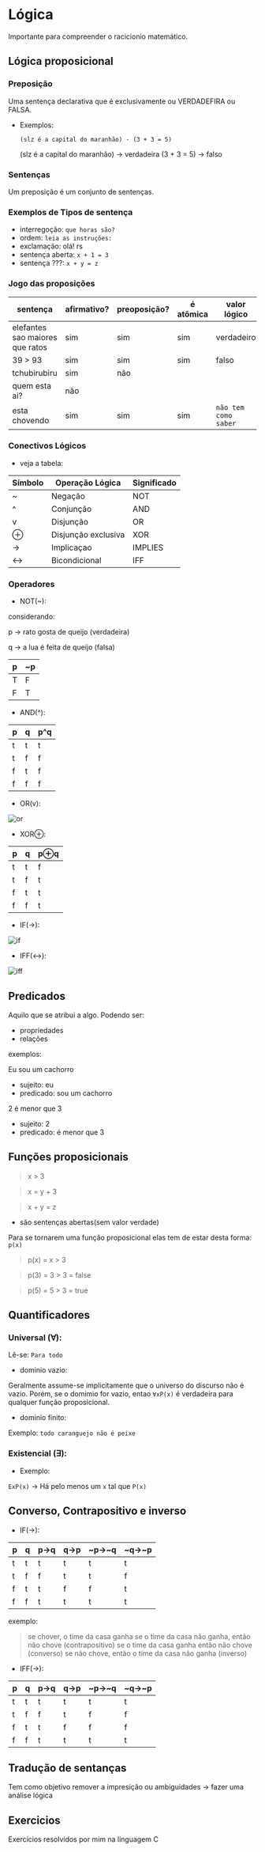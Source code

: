 # Lógica

Importante para compreender o racicionio matemático.

## Lógica proposicional

### Preposição

Uma sentença declarativa que é exclusivamente ou VERDADEFIRA ou FALSA.

- Exemplos:

  `(slz é a capital do maranhão) - (3 + 3 = 5)`

  (slz é a capital do maranhão) -> verdadeira
  (3 + 3 = 5) -> falso

### Sentenças

Um preposição é um conjunto de sentenças.

### Exemplos de Tipos de sentença

- interregoção: `que horas são?`
- ordem: `leia as instruções:`
- exclamação: olá! rs
- sentença aberta: `x + 1 = 3`
- sentença ???: `x + y = z`

### Jogo das proposições

| sentença                        | afirmativo? | preoposição? | é atômica | valor lógico         |
| ------------------------------- | ----------- | ------------ | --------- | -------------------- |
| elefantes sao maiores que ratos | sim         | sim          | sim       | verdadeiro           |
| 39 > 93                         | sim         | sim          | sim       | falso                |
| tchubirubiru                    | sim         | não          |           |                      |
| quem esta ai?                   | não         |              |           |                      |
| esta chovendo                   | sim         | sim          | sim       | `não tem como saber` |

### Conectivos Lógicos

- veja a tabela:

| Símbolo | Operação Lógica     | Significado |
| ------- | ------------------- | ----------- |
| ~       | Negação             | NOT         |
| ^       | Conjunção           | AND         |
| v       | Disjunção           | OR          |
| ⊕       | Disjunção exclusiva | XOR         |
| →       | Implicaçao          | IMPLIES     |
| ↔       | Bicondicional       | IFF         |

### Operadores

- NOT(~):

considerando:

p -> rato gosta de queijo (verdadeira)

q -> a lua é feita de queijo (falsa)

| p   | ~p  |
| --- | --- |
| T   | F   |
| F   | T   |

- AND(^):

| p   | q   | p^q |
| --- | --- | --- |
| t   | t   | t   |
| t   | f   | f   |
| f   | t   | f   |
| f   | f   | f   |

- OR(v):

![or](https://static.significados.com.br/foto/tabela-verdade-disjuncao.png)

- XOR⊕:

| p   | q   | p⊕q |
| --- | --- | --- |
| t   | t   | f   |
| t   | f   | t   |
| f   | t   | t   |
| f   | f   | t   |

- IF(→):

![if](https://static.significados.com.br/foto/tabela-verdade-condicional-ed.png)

- IFF(↔):

![iff](https://static.significados.com.br/foto/tabela-verdade-bicondicional.png)

## Predicados

Aquilo que se atribui a algo. Podendo ser:

- propriedades
- relações

exemplos:

Eu sou um cachorro

- sujeito: eu
- predicado: sou um cachorro

2 é menor que 3

- sujeito: 2
- predicado: é menor que 3

## Funções proposicionais

> x > 3

> x = y + 3

> x + y = z

- são sentenças abertas(sem valor verdade)

Para se tornarem uma função proposicional elas tem de estar desta forma: `p(x)`

> p(x) = x > 3

> p(3) = 3 > 3 = false

> p(5) = 5 > 3 = true

## Quantificadores

### Universal (∀):

Lê-se: `Para todo`

- dominio vazio:

Geralmente assume-se implicitamente que o universo do discurso não é vazio. Porém, se o domimio for vazio, entao `∀xP(x)` é verdadeira para qualquer função proposicional.

- dominio finito:

Exemplo: `todo caranguejo não é peixe`

### Existencial (∃):

- Exemplo:

`ExP(x)` -> Há pelo menos um `x` tal que `P(x)`

## Converso, Contrapositivo e inverso

- IF(→):

| p   | q   | p→q | q→p | ~p→~q | ~q→~p |
| --- | --- | --- | --- | ----- | ----- |
| t   | t   | t   | t   | t     | t     |
| t   | f   | f   | t   | t     | f     |
| f   | t   | t   | f   | f     | t     |
| f   | f   | t   | t   | t     | t     |

exemplo:

> se chover, o time da casa ganha
> se o time da casa não ganha, então não chove (contrapositivo)
> se o time da casa ganha então não chove (converso)
> se não chove, então o time da casa não ganha (inverso)

- IFF(→):

| p   | q   | p→q | q→p | ~p→~q | ~q→~p |
| --- | --- | --- | --- | ----- | ----- |
| t   | t   | t   | t   | t     | t     |
| t   | f   | f   | t   | f     | f     |
| f   | t   | t   | f   | f     | f     |
| f   | f   | t   | t   | t     | t     |

## Tradução de sentanças

Tem como objetivo remover a impresição ou ambiguidades -> fazer uma análise lógica

## Exercicios

Exercicios resolvidos por mim na linguagem C
